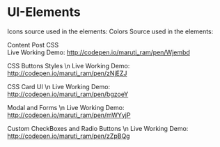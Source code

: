# UI-Elements

Icons source used in the elements: 
Colors Source used in the elements:

Content Post CSS \
Live Working Demo: http://codepen.io/maruti_ram/pen/Wjembd

CSS Buttons Styles \n
Live Working Demo: http://codepen.io/maruti_ram/pen/zNjEZJ

CSS Card UI \n
Live Working Demo: http://codepen.io/maruti_ram/pen/bgzoeY

Modal and Forms \n
Live Working Demo: http://codepen.io/maruti_ram/pen/mWYyjP

Custom CheckBoxes and Radio Buttons \n
Live Working Demo: http://codepen.io/maruti_ram/pen/zZpBQg
